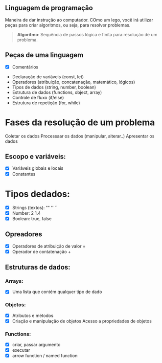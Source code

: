 ## Linguagem de programação

Maneira de dar instrução ao computador.
COmo um lego, você irá utilizar peças para criar algoritmos, ou seja, para resolver problemas.

> **Algoritmo**: Sequência de passos lógica e finita para resolução de um problema.

## Peças de uma linguagem

- [x] Comentários
- Declaração de variáveis (const, let)
- Operadores (atribuição, concatenação, matemático, lógicos)
- Tipos de dados (string, number, boolean)
- Estrutura de dados (functions, object, array)
- Controle de fluxo (if/else)
- Estrutura de repetição (for, while)

# Fases da resolução de um problema

Coletar os dados
Processaar os dados (manipular, alterar..)
Apresentar os dados

## Escopo e variáveis:

-[x] Variáveis globais e locais
-[x] Constantes

# Tipos dedados:

-[x] Strings (textos): "" '' ``
-[x] Number: 2 1.4
-[x] Boolean: true, false

## Opreadores

-[x] Operadores de atribuição de valor =
-[x] Operador de contatenação +

## Estruturas de dados:

### Arrays:

-[x] Uma lista que contém qualquer tipo de dado

### Objetos:

-[x] Atributos e métodos
-[x] Criação e manipulação de objetos
Acesso a propriedades de objetos

### Functions:

-[x] criar, passar argumento
-[x] executar
-[x] arrow function / named function